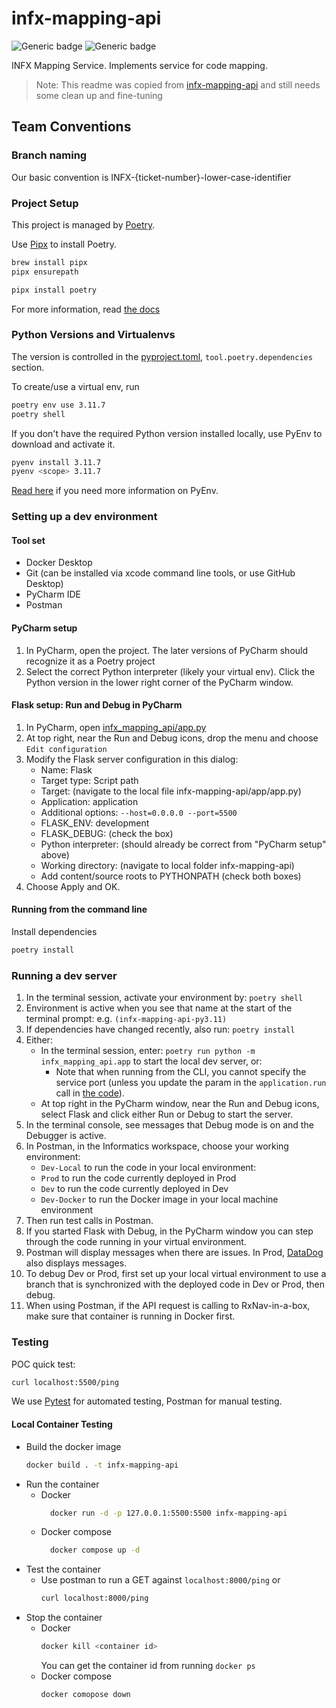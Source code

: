 # infx-mapping-api
![Generic badge](https://img.shields.io/badge/python-3.9-blue)
![Generic badge](https://img.shields.io/badge/code%20style-black-000000.svg)

INFX Mapping Service. Implements service for code mapping.

> Note: This readme was copied from [infx-mapping-api](https://github.com/projectronin/infx-mapping-api) and
> still needs some clean up and fine-tuning


## Team Conventions
### Branch naming

Our basic convention is INFX-{ticket-number}-lower-case-identifier

### Project Setup

This project is managed by [Poetry](https://python-poetry.org/).

Use [Pipx](https://github.com/pypa/pipx) to install Poetry.
```bash
brew install pipx
pipx ensurepath
```

```bash
pipx install poetry
```
For more information, read [the docs](https://python-poetry.org/docs/)

### Python Versions and Virtualenvs

The version is controlled in the [pyproject.toml](pyproject.toml), `tool.poetry.dependencies` section.

To create/use a virtual env, run
```bash
poetry env use 3.11.7
poetry shell
```
If you don't have the required Python version installed locally, use PyEnv to download and activate it.
```bash
pyenv install 3.11.7
pyenv <scope> 3.11.7
```
[Read here](https://github.com/projectronin/infx-mapping-api?tab=readme-ov-file#install-pyenv) if you need more information on PyEnv.

### Setting up a dev environment

#### Tool set
- Docker Desktop
- Git (can be installed via xcode command line tools, or use GitHub Desktop)
- PyCharm IDE
- Postman


#### PyCharm setup
1. In PyCharm, open the project. The later versions of PyCharm should recognize it as a Poetry project
2. Select the correct Python interpreter (likely your virtual env). Click the Python version in the lower right corner
of the PyCharm window.


#### Flask setup: Run and Debug in PyCharm
1. In PyCharm, open [infx_mapping_api/app.py](infx_mapping_api/app.py)
2. At top right, near the Run and Debug icons, drop the menu and choose `Edit configuration`
3. Modify the Flask server configuration in this dialog:
    - Name: Flask
    - Target type: Script path
    - Target: (navigate to the local file infx-mapping-api/app/app.py)
    - Application: application
    - Additional options: `--host=0.0.0.0 --port=5500`
    - FLASK_ENV: development
    - FLASK_DEBUG: (check the box)
    - Python interpreter: (should already be correct from "PyCharm setup" above)
    - Working directory: (navigate to local folder infx-mapping-api)
    - Add content/source roots to PYTHONPATH (check both boxes)
4. Choose Apply and OK. 


#### Running from the command line

Install dependencies
```bash
poetry install
```

### Running a dev server

1. In the terminal session, activate your environment by: `poetry shell`
1. Environment is active when you see that name at the start of the terminal prompt: e.g. `(infx-mapping-api-py3.11) `
1. If dependencies have changed recently, also run: `poetry install`
1. Either:
    - In the terminal session, enter: `poetry run python -m infx_mapping_api.app` to start the local dev server, or:
      - Note that when running from the CLI, you cannot specify the service port (unless you update the param in the `application.run`
        call in [the code](infx_mapping_api/app.py)).
    - At top right in the PyCharm window, near the Run and Debug icons, select Flask and click either Run or Debug to start the server.
1. In the terminal console, see messages that Debug mode is on and the Debugger is active.
1. In Postman, in the Informatics workspace, choose your working environment:
   - `Dev-Local` to run the code in your local environment:
   - `Prod` to run the code currently deployed in Prod
   - `Dev` to run the code currently deployed in Dev
   - `Dev-Docker` to run the Docker image in your local machine environment
1. Then run test calls in Postman.
1. If you started Flask with Debug, in the PyCharm window you can step through the code running in your virtual environment.
1. Postman will display messages when there are issues. In Prod, [DataDog](https://app.datadoghq.com/logs) also displays messages.
1. To debug Dev or Prod, first set up your local virtual environment to use a branch that is synchronized with the deployed code in Dev or Prod, then debug.
1. When using Postman, if the API request is calling to RxNav-in-a-box, make sure that container is running in Docker first.



### Testing

POC quick test:
```bash
curl localhost:5500/ping
```

We use [Pytest](https://docs.pytest.org/en/6.2.x/) for automated testing, Postman for manual testing.

#### Local Container Testing
* Build the docker image
  ```bash
  docker build . -t infx-mapping-api
  ```
* Run the container
  * Docker
    ```bash
      docker run -d -p 127.0.0.1:5500:5500 infx-mapping-api
    ```
  * Docker compose
    ```bash
      docker compose up -d
    ```
* Test the container
  * Use postman to run a GET against `localhost:8000/ping` or
    ```bash
    curl localhost:8000/ping
    ```
* Stop the container
  * Docker
    ```bash
    docker kill <container id>
    ```
    You can get the container id from running `docker ps`
  * Docker compose
    ```bash
    docker comopose down
    ```

